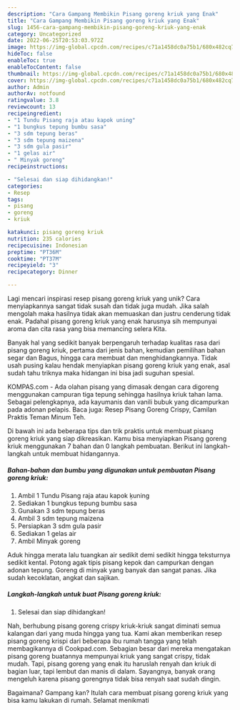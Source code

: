 ```yaml
---
description: "Cara Gampang Membikin Pisang goreng kriuk yang Enak"
title: "Cara Gampang Membikin Pisang goreng kriuk yang Enak"
slug: 1456-cara-gampang-membikin-pisang-goreng-kriuk-yang-enak
category: Uncategorized
date: 2022-06-25T20:53:03.972Z
image: https://img-global.cpcdn.com/recipes/c71a1458dc0a75b1/680x482cq70/pisang-goreng-kriuk-foto-resep-utama.jpg
hideToc: false
enableToc: true
enableTocContent: false
thumbnail: https://img-global.cpcdn.com/recipes/c71a1458dc0a75b1/680x482cq70/pisang-goreng-kriuk-foto-resep-utama.jpg
cover: https://img-global.cpcdn.com/recipes/c71a1458dc0a75b1/680x482cq70/pisang-goreng-kriuk-foto-resep-utama.jpg
author: Admin
authorAv: notfound
ratingvalue: 3.8
reviewcount: 13
recipeingredient:
- "1 Tundu Pisang raja atau kapok uning"
- "1 bungkus tepung bumbu sasa"
- "3 sdm tepung beras"
- "3 sdm tepung maizena"
- "3 sdm gula pasir"
- "1 gelas air"
- " Minyak goreng"
recipeinstructions:

- "Selesai dan siap dihidangkan!"
categories:
- Resep
tags:
- pisang
- goreng
- kriuk

katakunci: pisang goreng kriuk 
nutrition: 235 calories
recipecuisine: Indonesian
preptime: "PT36M"
cooktime: "PT37M"
recipeyield: "3"
recipecategory: Dinner

---
```





Lagi mencari inspirasi resep pisang goreng kriuk yang unik? Cara menyiapkannya sangat tidak susah dan tidak juga mudah. Jika salah mengolah maka hasilnya tidak akan memuaskan dan justru cenderung tidak enak. Padahal pisang goreng kriuk yang enak harusnya sih mempunyai aroma dan cita rasa yang bisa memancing selera Kita.





Banyak hal yang sedikit banyak berpengaruh terhadap kualitas rasa dari pisang goreng kriuk, pertama dari jenis bahan, kemudian pemilihan bahan segar dan Bagus, hingga cara membuat dan menghidangkannya. Tidak usah pusing kalau hendak menyiapkan pisang goreng kriuk yang enak,      asal sudah tahu triknya maka hidangan ini bisa jadi suguhan spesial.














KOMPAS.com - Ada olahan pisang yang dimasak dengan cara digoreng menggunakan campuran tiga tepung sehingga hasilnya kriuk tahan lama. Sebagai pelengkapnya, ada kayumanis dan vanili bubuk yang dicampurkan pada adonan pelapis. Baca juga: Resep Pisang Goreng Crispy, Camilan Praktis Teman Minum Teh.






Di bawah ini ada beberapa tips dan trik praktis untuk membuat pisang goreng kriuk yang siap dikreasikan. Kamu bisa menyiapkan Pisang goreng kriuk menggunakan 7 bahan dan 0 langkah pembuatan. Berikut ini langkah-langkah untuk membuat hidangannya.

<!--inarticleads1-->

##### Bahan-bahan dan bumbu yang digunakan untuk pembuatan Pisang goreng kriuk:

1. Ambil 1 Tundu Pisang raja atau kapok ķuning
1. Sediakan 1 bungkus tepung bumbu sasa
1. Gunakan 3 sdm tepung beras
1. Ambil 3 sdm tepung maizena
1. Persiapkan 3 sdm gula pasir
1. Sediakan 1 gelas air
1. Ambil  Minyak goreng


Aduk hingga merata lalu tuangkan air sedikit demi sedikit hingga teksturnya sedikit kental. Potong agak tipis pisang kepok dan campurkan dengan adonan tepung. Goreng di minyak yang banyak dan sangat panas. Jika sudah kecoklatan, angkat dan sajikan. 

<!--inarticleads2-->

##### Langkah-langkah untuk buat Pisang goreng kriuk:


1. Selesai dan siap dihidangkan!

Nah, berhubung pisang goreng crispy kriuk-kriuk sangat diminati semua kalangan dari yang muda hingga yang tua. Kami akan memberikan resep pisang goreng krispi dari beberapa ibu rumah tangga yang telah membagikannya di Cookpad.com. Sebagian besar dari mereka mengatakan pisang goreng buatannya mempunyai kriuk yang sangat crispy, tidak mudah. Tapi, pisang goreng yang enak itu haruslah renyah dan kriuk di bagian luar, tapi lembut dan manis di dalam. Sayangnya, banyak orang mengeluh karena pisang gorengnya tidak bisa renyah saat sudah dingin. 

Bagaimana? Gampang kan? Itulah cara membuat pisang goreng kriuk yang bisa kamu lakukan di rumah. Selamat menikmati
